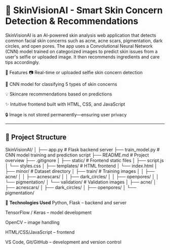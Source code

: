 # 🌸 SkinVisionAI - Smart Skin Concern Detection & Recommendations

SkinVisionAI is an AI-powered skin analysis web application that detects common facial skin concerns such as acne, acne scars, pigmentation, dark circles, and open pores. The app uses a Convolutional Neural Network (CNN) model trained on categorized images to predict skin issues from a user's selfie or uploaded image. It then recommends ingredients and care tips accordingly.

🚀 Features
📷 Real-time or uploaded selfie skin concern detection

🧠 CNN model for classifying 5 types of skin concerns

💡 Skincare recommendations based on predictions

✨ Intuitive frontend built with HTML, CSS, and JavaScript

🔒 Image is not stored permanently—ensuring user privacy

---

## 📁 Project Structure
SkinVisionAI/
│
├── app.py                  # Flask backend server
├── train_model.py          # CNN model training and prediction script
├── README.md               # Project overview
├── .gitignore
│
├── static/                 # Frontend static files
│   ├── script.js
│   └── styles.css
│
├── templates/              # HTML frontend
│   └── index.html
│
├── minor/                  # Dataset directory
│   ├── train/              # Training images
│   │   ├── acne/
│   │   ├── acnescars/
│   │   ├── dark_circles/
│   │   ├── openpores/
│   │   └── pigmentation/
│   └── validation/         # Validation images
│       ├── acne/
│       ├── acnescars/
│       ├── dark_circles/
│       ├── openpores/
│       └── pigmentation/





🧪 **Technologies Used**
Python, Flask – backend and server

TensorFlow / Keras – model development

OpenCV – image handling

HTML/CSS/JavaScript – frontend

VS Code, Git/GitHub – development and version control


